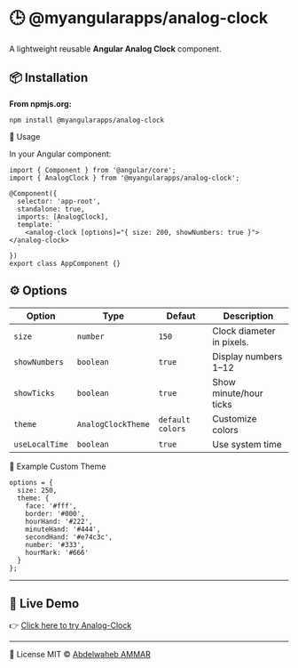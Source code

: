 # 🕒 @myangularapps/analog-clock

A lightweight reusable **Angular Analog Clock** component.

## 📦 Installation
**From npmjs.org:**
```
npm install @myangularapps/analog-clock
```
🚀 Usage

In your Angular component:
```
import { Component } from '@angular/core';
import { AnalogClock } from '@myangularapps/analog-clock';

@Component({
  selector: 'app-root',
  standalone: true,
  imports: [AnalogClock],
  template: `
    <analog-clock [options]="{ size: 200, showNumbers: true }"></analog-clock>
  `
})
export class AppComponent {}

```
## ⚙️ Options

| Option        | Type      | Defaut       | Description |
|----------------|----------|---------------|--------------|
| `size`         | `number` | `150`         | Clock diameter in pixels. |
| `showNumbers`  | `boolean`| `true`        | Display numbers 1–12 |
| `showTicks`    | `boolean`| `true`        | Show minute/hour ticks |
| `theme`        | `AnalogClockTheme`    | `default colors`        | Customize colors|
| `useLocalTime`        | `boolean`    | `true`        | Use system time|

🎨 Example Custom Theme
```
options = {
  size: 250,
  theme: {
    face: '#fff',
    border: '#000',
    hourHand: '#222',
    minuteHand: '#444',
    secondHand: '#e74c3c',
    number: '#333',
    hourMark: '#666'
  }
};
```
---

## 🔗 Live Demo

👉 [Click here to try Analog-Clock](https://myangularapps.github.io/Analog-Clock-App/)

---
📄 License
MIT © [Abdelwaheb AMMAR](https://www.linkedin.com/in/abdelwaheb-ammar/)


